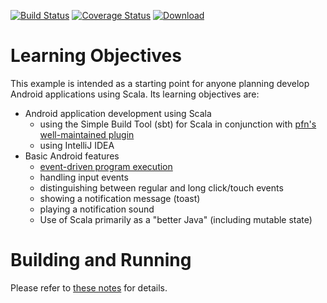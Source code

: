 [![Build Status](https://travis-ci.org/LoyolaChicagoCode/hello-android-scala.svg?branch=master)](https://travis-ci.org/LoyolaChicagoCode/hello-android-scala) 
[![Coverage Status](https://img.shields.io/coveralls/LoyolaChicagoCode/hello-android-scala.svg)](https://coveralls.io/r/LoyolaChicagoCode/hello-android-scala) 
[![Download](https://api.bintray.com/packages/loyolachicagocode/generic/hello-android-scala/images/download.svg) ](https://bintray.com/loyolachicagocode/generic/hello-android-scala/_latestVersion)

# Learning Objectives

This example is intended as a starting point for anyone planning develop
Android applications using Scala. Its learning objectives are:

- Android application development using Scala
    - using the Simple Build Tool (sbt) for Scala in conjunction with 
      [pfn's well-maintained plugin](https://github.com/pfn/android-sdk-plugin)
    - using IntelliJ IDEA
- Basic Android features 
    - [event-driven program execution](http://en.wikipedia.org/wiki/Event-driven_programming)
    - handling input events
    - distinguishing between regular and long click/touch events
    - showing a notification message (toast)
    - playing a notification sound
    - Use of Scala primarily as a "better Java" (including mutable state)


# Building and Running

Please refer to [these notes](http://lucoodevcourse.bitbucket.org/notes/scalaandroiddev.html) for details.

